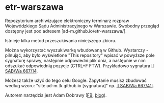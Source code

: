 # etr-warszawa
Repozytorium archiwizujące elektroniczny terminarz rozpraw Wojewódzkiego Sądu Administracyjnego w Warszawie. Swobodny przegląd dostępny jest pod adresem [ad-m.github.io/etr-warszawa/].

Istnieje kilka metod przeszukiwania niniejszego zbioru. 

Można wykorzystać wyszukiwarkę wbudowaną w Github. Wystarczy - pilnująć, aby było wyświetlone "This repository" wpisać w powyższe pole sygnaturę sprawy, następnie odpowiedni plik dnia, a następnie w nim odszukać odpowiednią pozycje (CTRL+F FTW). Przykładowo sygnatura [II SAB/Wa 667/14](https://github.com/ad-m/etr-warszawa/search?utf8=%E2%9C%93&q=II+SAB%2FWa+667%2F14).

Możesz także użyć do tego celu Google. Zapytanie musisz zbudować według wzoru: "site:ad-m.tk.github.io [sygnatura]" np. [II SAB/Wa 667/41l](http://lmgtfy.com/?q=site%3Aad-m.github.io+II+SAB%2FWa+667%2F14).

Autorem narzędzia jest Adam Dobrawy ([FB](http://ad-m.tk), [blog](http://ochrona.jawne.info.pl/)).
